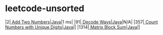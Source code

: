 # leetcode-unsorted
|2|[ Add Two Numbers](https://leetcode.com/problems/add-two-numbers/)|[Java](./solutions/2.%20Add%20Two%20Numbers.java)|1 ms|
|91|[ Decode Ways](https://leetcode.com/problems/decode-ways/)|[Java](./solutions/91.%20Decode%20Ways.java)|N/A|
|357|[ Count Numbers with Unique Digits](https://leetcode.com/problems/count-numbers-with-unique-digits/)|[Java](./solutions/357.%20Count%20Numbers%20with%20Unique%20Digits.java)||
|1314|[ Matrix Block Sum](https://leetcode.com/problems/matrix-block-sum/)|[Java](./solutions/1314.%20Matrix%20Block%20Sum.java)||
